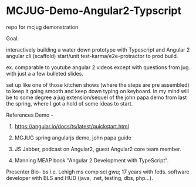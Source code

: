 # MCJUG-Demo-Angular2-Typscript
repo for mcjug demonstration 

Goal: 

interactively building a water down prototype with Typescript and Angular 2 angular cli (scaffold) start/unit test-karma/e2e-protractor to prod build. 

ex. comparable to youtube angular 2 videos except with questions from jug. with just a a few bulleted slides. 

set up like one of those kitchen shows (where the steps are pre assembled) to keep it going smooth and keep down typing on keyboard. In my mind will be to some degree a jug extension/sequel of the john papa demo from last the spring, where I got a hold of some ideas to start. 


References Demo - 

1. https://angular.io/docs/ts/latest/quickstart.html

2. MCJUG spring angularjs demo, john papa guide

3. JS Jabber, podcast on Angular2, guest Angular2 core team member.

4. Manning MEAP book "Angular 2 Development with TypeScript".


Presenter Bio- bs i.e. Lehigh ms comp sci gwu; 17 years with feds. software developer with BLS and HUD (java, .net, testing, dbs, php...). 


